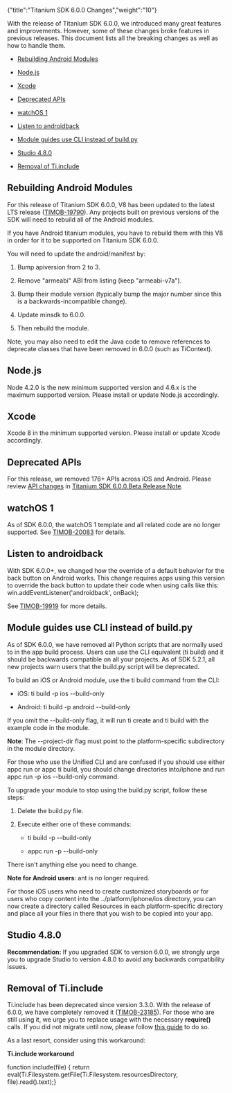 {"title":"Titanium SDK 6.0.0 Changes","weight":"10"} 

With the release of Titanium SDK 6.0.0, we introduced many great features and improvements. However, some of these changes broke features in previous releases. This document lists all the breaking changes as well as how to handle them.

*   [Rebuilding Android Modules](#RebuildingAndroidModules)
    
*   [Node.js](#Node.js)
    
*   [Xcode](#Xcode)
    
*   [Deprecated APIs](#DeprecatedAPIs)
    
*   [watchOS 1](#watchOS1)
    
*   [Listen to androidback](#Listentoandroidback)
    
*   [Module guides use CLI instead of build.py](#ModuleguidesuseCLIinsteadofbuild.py)
    
*   [Studio 4.8.0](#Studio4.8.0)
    
*   [Removal of Ti.include](#RemovalofTi.include)
    

## Rebuilding Android Modules

For this release of Titanium SDK 6.0.0, V8 has been updated to the latest LTS release ([TIMOB-19790](https://jira.appcelerator.org/browse/TIMOB-19790)). Any projects built on previous versions of the SDK will need to rebuild all of the Android modules.

If you have Android titanium modules, you have to rebuild them with this V8 in order for it to be supported on Titanium SDK 6.0.0.

You will need to update the android/manifest by:

1.  Bump apiversion from 2 to 3.
    
2.  Remove "armeabi" ABI from listing (keep "armeabi-v7a").
    
3.  Bump their module version (typically bump the major number since this is a backwards-incompatible change).
    
4.  Update minsdk to 6.0.0.
    
5.  Then rebuild the module.
    

Note, you may also need to edit the Java code to remove references to deprecate classes that have been removed in 6.0.0 (such as TiContext).

## Node.js

Node 4.2.0 is the new minimum supported version and 4.6.x is the maximum supported version. Please install or update Node.js accordingly.

## Xcode

Xcode 8 in the minimum supported version. Please install or update Xcode accordingly.

## Deprecated APIs

For this release, we removed 176+ APIs across iOS and Android. Please review [API changes](/docs/appc/Titanium_SDK/Titanium_SDK_Release_Notes/Titanium_SDK_Release_Notes_6.x/Titanium_SDK_6.0.0.Beta_Release_Note/#APIchanges) in [Titanium SDK 6.0.0.Beta Release Note](/docs/appc/Titanium_SDK/Titanium_SDK_Release_Notes/Titanium_SDK_Release_Notes_6.x/Titanium_SDK_6.0.0.Beta_Release_Note/).

## watchOS 1

As of SDK 6.0.0, the watchOS 1 template and all related code are no longer supported. See [TIMOB-20083](https://jira.appcelerator.org/browse/TIMOB-20083) for details.

## Listen to androidback

With SDK 6.0.0+, we changed how the override of a default behavior for the back button on Android works. This change requires apps using this version to override the back button to update their code when using calls like this: win.addEventListener('androidback', onBack);

See [TIMOB-19919](https://jira.appcelerator.org/browse/TIMOB-19919) for more details.

## Module guides use CLI instead of build.py

As of SDK 6.0.0, we have removed all Python scripts that are normally used to in the app build process. Users can use the CLI equivalent (ti build) and it should be backwards compatible on all your projects. As of SDK 5.2.1, all new projects warn users that the build.py script will be deprecated.

To build an iOS or Android module, use the ti build command from the CLI:

*   iOS: ti build -p ios --build-only
    
*   Android: ti build -p android --build-only
    

If you omit the \--build-only flag, it will run ti create and ti build with the example code in the module.

**Note**: The \--project-dir flag must point to the platform-specific subdirectory in the module directory.

For those who use the Unified CLI and are confused if you should use either appc run or appc ti build, you should change directories into<module-dir>/iphone and run appc run -p ios --build-only command.

To upgrade your module to stop using the build.py script, follow these steps:

1.  Delete the build.py file.
    
2.  Execute either one of these commands:
    
    *   ti build -p <platform> --build-only
        
    *   appc run -p <platform> --build-only
        

There isn't anything else you need to change.

**Note for Android users**: ant is no longer required.

For those iOS users who need to create customized storyboards or for users who copy content into the ../platform/iphone/ios directory, you can now create a directory called Resources in each platform-specific directory and place all your files in there that you wish to be copied into your app.

## Studio 4.8.0

**Recommendation:** If you upgraded SDK to version 6.0.0, we strongly urge you to upgrade Studio to version 4.8.0 to avoid any backwards compatibility issues.

## Removal of Ti.include

Ti.include has been deprecated since version 3.3.0. With the release of 6.0.0, we have completely removed it ([TIMOB-23185](https://jira.appcelerator.org/browse/TIMOB-23185)). For those who are still using it, we urge you to replace usage with the necessary **require()** calls. If you did not migrate until now, please follow [this guide](#!/api/Global-method-require) to do so.

As a last resort, consider using this workaround:

**Ti.include workaround**

function include(file) {  return eval(Ti.Filesystem.getFile(Ti.Filesystem.resourcesDirectory, file).read().text);}